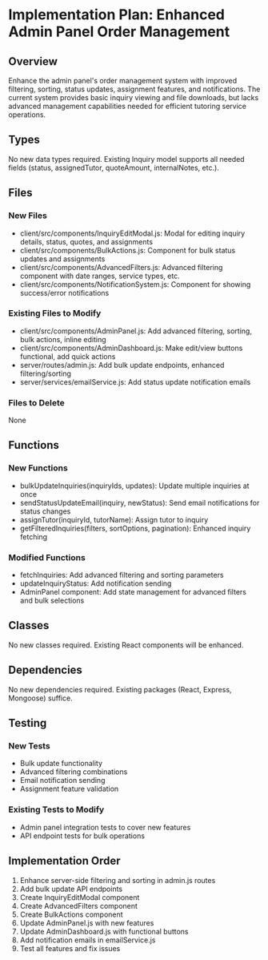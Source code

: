 # Implementation Plan: Enhanced Admin Panel Order Management

## Overview
Enhance the admin panel's order management system with improved filtering, sorting, status updates, assignment features, and notifications. The current system provides basic inquiry viewing and file downloads, but lacks advanced management capabilities needed for efficient tutoring service operations.

## Types
No new data types required. Existing Inquiry model supports all needed fields (status, assignedTutor, quoteAmount, internalNotes, etc.).

## Files
### New Files
- client/src/components/InquiryEditModal.js: Modal for editing inquiry details, status, quotes, and assignments
- client/src/components/BulkActions.js: Component for bulk status updates and assignments
- client/src/components/AdvancedFilters.js: Advanced filtering component with date ranges, service types, etc.
- client/src/components/NotificationSystem.js: Component for showing success/error notifications

### Existing Files to Modify
- client/src/components/AdminPanel.js: Add advanced filtering, sorting, bulk actions, inline editing
- client/src/components/AdminDashboard.js: Make edit/view buttons functional, add quick actions
- server/routes/admin.js: Add bulk update endpoints, enhanced filtering/sorting
- server/services/emailService.js: Add status update notification emails

### Files to Delete
None

## Functions
### New Functions
- bulkUpdateInquiries(inquiryIds, updates): Update multiple inquiries at once
- sendStatusUpdateEmail(inquiry, newStatus): Send email notifications for status changes
- assignTutor(inquiryId, tutorName): Assign tutor to inquiry
- getFilteredInquiries(filters, sortOptions, pagination): Enhanced inquiry fetching

### Modified Functions
- fetchInquiries: Add advanced filtering and sorting parameters
- updateInquiryStatus: Add notification sending
- AdminPanel component: Add state management for advanced filters and bulk selections

## Classes
No new classes required. Existing React components will be enhanced.

## Dependencies
No new dependencies required. Existing packages (React, Express, Mongoose) suffice.

## Testing
### New Tests
- Bulk update functionality
- Advanced filtering combinations
- Email notification sending
- Assignment feature validation

### Existing Tests to Modify
- Admin panel integration tests to cover new features
- API endpoint tests for bulk operations

## Implementation Order
1. Enhance server-side filtering and sorting in admin.js routes
2. Add bulk update API endpoints
3. Create InquiryEditModal component
4. Create AdvancedFilters component
5. Create BulkActions component
6. Update AdminPanel.js with new features
7. Update AdminDashboard.js with functional buttons
8. Add notification emails in emailService.js
9. Test all features and fix issues
